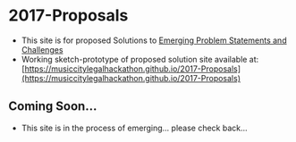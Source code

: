 # 2017-Proposals

* This site is for proposed Solutions to [Emerging Problem Statements and Challenges](https://musiccitylegalhackathon.github.io/2017-Problems/)
* Working sketch-prototype of proposed solution site available at:  [https://musiccitylegalhackathon.github.io/2017-Proposals](https://musiccitylegalhackathon.github.io/2017-Proposals)

## Coming Soon...

* This site is in the process of emerging... please check back...
